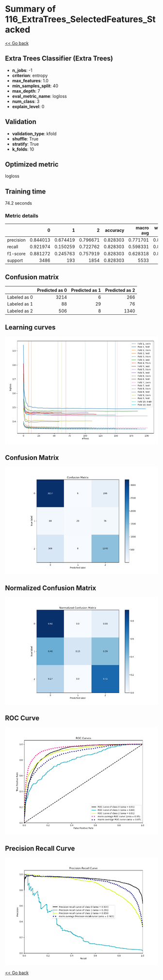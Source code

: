 # Summary of 116_ExtraTrees_SelectedFeatures_Stacked

[<< Go back](../README.md)


## Extra Trees Classifier (Extra Trees)
- **n_jobs**: -1
- **criterion**: entropy
- **max_features**: 1.0
- **min_samples_split**: 40
- **max_depth**: 7
- **eval_metric_name**: logloss
- **num_class**: 3
- **explain_level**: 0

## Validation
 - **validation_type**: kfold
 - **shuffle**: True
 - **stratify**: True
 - **k_folds**: 10

## Optimized metric
logloss

## Training time

74.2 seconds

### Metric details
|           |           0 |          1 |           2 |   accuracy |   macro avg |   weighted avg |   logloss |
|:----------|------------:|-----------:|------------:|-----------:|------------:|---------------:|----------:|
| precision |    0.844013 |   0.674419 |    0.796671 |   0.828303 |    0.771701 |       0.822234 |  0.447005 |
| recall    |    0.921974 |   0.150259 |    0.722762 |   0.828303 |    0.598331 |       0.828303 |  0.447005 |
| f1-score  |    0.881272 |   0.245763 |    0.757919 |   0.828303 |    0.628318 |       0.817771 |  0.447005 |
| support   | 3486        | 193        | 1854        |   0.828303 | 5533        |    5533        |  0.447005 |


## Confusion matrix
|              |   Predicted as 0 |   Predicted as 1 |   Predicted as 2 |
|:-------------|-----------------:|-----------------:|-----------------:|
| Labeled as 0 |             3214 |                6 |              266 |
| Labeled as 1 |               88 |               29 |               76 |
| Labeled as 2 |              506 |                8 |             1340 |

## Learning curves
![Learning curves](learning_curves.png)
## Confusion Matrix

![Confusion Matrix](confusion_matrix.png)


## Normalized Confusion Matrix

![Normalized Confusion Matrix](confusion_matrix_normalized.png)


## ROC Curve

![ROC Curve](roc_curve.png)


## Precision Recall Curve

![Precision Recall Curve](precision_recall_curve.png)



[<< Go back](../README.md)
